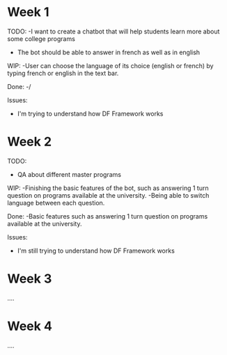 <!-- 
Instructions: 
- The report (report.md/report.ipynb ) should be in the root of your repository of a project
- The link to the repository have to be shared with us 
- Weekly report can be built in md-file or ipynb file 
- All reports for each week should be written into one file 
- Each week should be in a separated section in the file, see as shown in this file 
- The report should contain subsections TODO / WIP (work in progress) / Done / Issues 
- Each section should contain a list of works and their descriptions 
- Adding pictures / graphs / code inserts to md / ipynb cells can improve your report 
- The deadline is 11.59 pm UTC -12h (anywhere on earth)
 -->
 
 
# Week 1

TODO:
 -I want to create a chatbot that will help students learn more about some college programs
 - The bot should be able to answer in french as well as in english
 
 
WIP:
 -User can choose the language of its choice (english or french) by typing french or english in the text bar.


Done:
 -/
   

Issues:
- I'm trying to understand how DF Framework works

# Week 2
TODO:
 - QA about different master programs
 
 
WIP:
 -Finishing the basic features of the bot, such as answering 1 turn question on programs available at the university. 
 -Being able to switch language between each question.

Done:
 -Basic features such as answering 1 turn question on programs available at the university. 
   

Issues:
- I'm still trying to understand how DF Framework works


# Week 3
....

# Week 4
....
